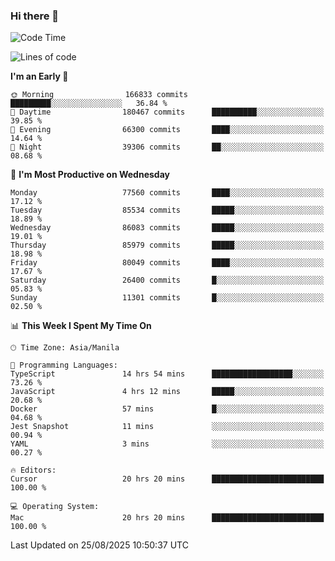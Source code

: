 ### Hi there 👋

<!--START_SECTION:waka-->
![Code Time](http://img.shields.io/badge/Code%20Time-6%2C217%20hrs%2034%20mins-blue)

![Lines of code](https://img.shields.io/badge/From%20Hello%20World%20I%27ve%20Written-147.2%20million%20lines%20of%20code-blue)

**I'm an Early 🐤** 

```text
🌞 Morning                166833 commits      █████████░░░░░░░░░░░░░░░░   36.84 % 
🌆 Daytime                180467 commits      ██████████░░░░░░░░░░░░░░░   39.85 % 
🌃 Evening                66300 commits       ████░░░░░░░░░░░░░░░░░░░░░   14.64 % 
🌙 Night                  39306 commits       ██░░░░░░░░░░░░░░░░░░░░░░░   08.68 % 
```
📅 **I'm Most Productive on Wednesday** 

```text
Monday                   77560 commits       ████░░░░░░░░░░░░░░░░░░░░░   17.12 % 
Tuesday                  85534 commits       █████░░░░░░░░░░░░░░░░░░░░   18.89 % 
Wednesday                86083 commits       █████░░░░░░░░░░░░░░░░░░░░   19.01 % 
Thursday                 85979 commits       █████░░░░░░░░░░░░░░░░░░░░   18.98 % 
Friday                   80049 commits       ████░░░░░░░░░░░░░░░░░░░░░   17.67 % 
Saturday                 26400 commits       █░░░░░░░░░░░░░░░░░░░░░░░░   05.83 % 
Sunday                   11301 commits       █░░░░░░░░░░░░░░░░░░░░░░░░   02.50 % 
```


📊 **This Week I Spent My Time On** 

```text
🕑︎ Time Zone: Asia/Manila

💬 Programming Languages: 
TypeScript               14 hrs 54 mins      ██████████████████░░░░░░░   73.26 % 
JavaScript               4 hrs 12 mins       █████░░░░░░░░░░░░░░░░░░░░   20.68 % 
Docker                   57 mins             █░░░░░░░░░░░░░░░░░░░░░░░░   04.68 % 
Jest Snapshot            11 mins             ░░░░░░░░░░░░░░░░░░░░░░░░░   00.94 % 
YAML                     3 mins              ░░░░░░░░░░░░░░░░░░░░░░░░░   00.27 % 

🔥 Editors: 
Cursor                   20 hrs 20 mins      █████████████████████████   100.00 % 

💻 Operating System: 
Mac                      20 hrs 20 mins      █████████████████████████   100.00 % 
```


 Last Updated on 25/08/2025 10:50:37 UTC
<!--END_SECTION:waka-->


<!--
**rad182/rad182** is a ✨ _special_ ✨ repository because its `README.md` (this file) appears on your GitHub profile.

Here are some ideas to get you started:

- 🔭 I’m currently working on ...
- 🌱 I’m currently learning ...
- 👯 I’m looking to collaborate on ...
- 🤔 I’m looking for help with ...
- 💬 Ask me about ...
- 📫 How to reach me: ...
- 😄 Pronouns: ...
- ⚡ Fun fact: ...
-->
